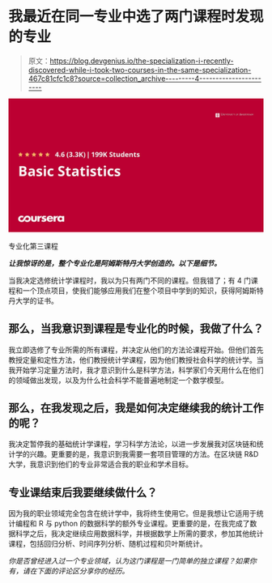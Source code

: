 # 我最近在同一专业中选了两门课程时发现的专业

> 原文：<https://blog.devgenius.io/the-specialization-i-recently-discovered-while-i-took-two-courses-in-the-same-specialization-467c81cfc1c8?source=collection_archive---------4----------------------->

![](img/9a8655ad6cf1e732c0675c1102969d84.png)

专业化第三课程

***让我惊讶的是，整个专业化是阿姆斯特丹大学创造的。以下是细节。***

当我决定选修统计学课程时，我以为只有两门不同的课程。但我错了；有 4 门课程和一个顶点项目，使我们能够应用我们在整个项目中学到的知识，获得阿姆斯特丹大学的证书。

## 那么，当我意识到课程是专业化的时候，我做了什么？

我立即选修了专业所需的所有课程，并决定从他们的方法论课程开始。但他们首先教授定量和定性方法，他们教授统计学课程，因为他们教授社会科学的统计学。当我开始学习定量方法时，我才意识到什么是科学方法，科学家们今天用什么在他们的领域做出发现，以及为什么社会科学不能普遍地制定一个数学模型。

## 那么，在我发现之后，我是如何决定继续我的统计工作的呢？

我决定暂停我的基础统计学课程，学习科学方法论，以进一步发展我对区块链和统计学的兴趣。更重要的是，我意识到我需要一套项目管理的方法。在区块链 R&D 大学，我意识到他们的专业非常适合我的职业和学术目标。

## 专业课结束后我要继续做什么？

因为我的职业领域完全包含在统计学中，我将终生使用它。但是我想让它适用于统计编程和 R 与 python 的数据科学的额外专业课程。更重要的是，在我完成了数据科学之后，我决定继续应用数据科学，并根据数学上所需的要求，参加其他统计课程，包括回归分析、时间序列分析、随机过程和贝叶斯统计。

*你是否曾经进入过一个专业领域，认为这门课程是一门简单的独立课程？如果你有，请在下面的评论区分享你的经历。*